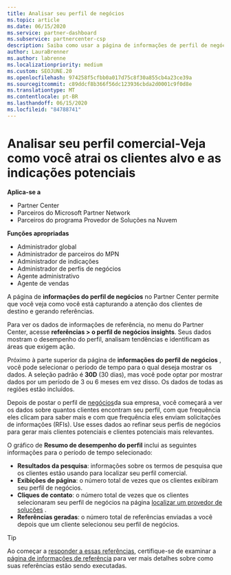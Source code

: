 ```yaml
---
title: Analisar seu perfil de negócios
ms.topic: article
ms.date: 06/15/2020
ms.service: partner-dashboard
ms.subservice: partnercenter-csp
description: Saiba como usar a página de informações de perfil de negócios para ver como você está capturando a atenção dos clientes de destino e gerando referências.
author: LauraBrenner
ms.author: labrenne
ms.localizationpriority: medium
ms.custom: SEOJUNE.20
ms.openlocfilehash: 974258f5cfbb0a017d75c8f30a855cb4a23ce39a
ms.sourcegitcommit: c89ddcf8b366f56dc123936cbda2d0001c9f0d8e
ms.translationtype: MT
ms.contentlocale: pt-BR
ms.lasthandoff: 06/15/2020
ms.locfileid: "84788741"
---
```

# <a name="analyze-your-business-profile---see-how-well-you-attract-target-customers-and-potential-referrals"></a>Analisar seu perfil comercial-Veja como você atrai os clientes alvo e as indicações potenciais
<!-- 
https://go.microsoft.com/fwlink/?linkid=849120
-->

**Aplica-se a**

- Partner Center
- Parceiros do Microsoft Partner Network
- Parceiros do programa Provedor de Soluções na Nuvem

**Funções apropriadas**

- Administrador global
- Administrador de parceiros do MPN
- Administrador de indicações
- Administrador de perfis de negócios
- Agente administrativo
- Agente de vendas

A página de **informações do perfil de negócios** no Partner Center permite que você veja como você está capturando a atenção dos clientes de destino e gerando referências.

Para ver os dados de informações de referência, no menu do Partner Center, acesse **referências > o perfil de negócios insights**. Seus dados mostram o desempenho do perfil, analisam tendências e identificam as áreas que exigem ação.

Próximo à parte superior da página de **informações do perfil de negócios** , você pode selecionar o período de tempo para o qual deseja mostrar os dados. A seleção padrão é **30D** (30 dias), mas você pode optar por mostrar dados por um período de 3 ou 6 meses em vez disso. Os dados de todas as regiões estão incluídos.

Depois de postar o perfil de [negócios](create-a-marketing-profile.md)da sua empresa, você começará a ver os dados sobre quantos clientes encontram seu perfil, com que frequência eles clicam para saber mais e com que frequência eles enviam solicitações de informações (RFIs). Use esses dados ao refinar seus perfis de negócios para gerar mais clientes potenciais e clientes potenciais mais relevantes.

O gráfico de **Resumo de desempenho do perfil** inclui as seguintes informações para o período de tempo selecionado:

- **Resultados da pesquisa**: informações sobre os termos de pesquisa que os clientes estão usando para localizar seu perfil comercial.
- **Exibições de página**: o número total de vezes que os clientes exibiram seu perfil de negócios.
- **Cliques de contato**: o número total de vezes que os clientes selecionaram seu perfil de negócios na página [localizar um provedor de soluções](https://www.microsoft.com/solution-providers/home) .
- **Referências geradas**: o número total de referências enviadas a você depois que um cliente selecionou seu perfil de negócios.

> [!TIP]
> Ao começar a [responder a essas referências](responding-to-referrals.md), certifique-se de examinar a [página de informações de referência](referral-insights.md) para ver mais detalhes sobre como suas referências estão sendo executadas.
